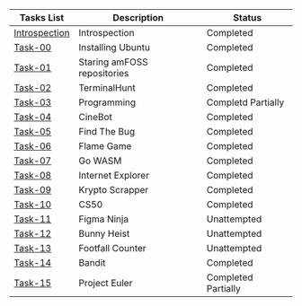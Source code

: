 **Tasks List**|**Description**|**Status**
--------------|---------------|---------------
[Introspection](https://github.com/TheHuntsman4/amfoss-tasks/tree/main/introspection)|Introspection|Completed
[Task-00](https://github.com/TheHuntsman4/amfoss-tasks/tree/main/task-00)|Installing Ubuntu|Completed
[Task-01](https://github.com/TheHuntsman4/amfoss-tasks/tree/main/task-01)|Staring amFOSS repositories|Completed
[Task-02](https://github.com/TheHuntsman4/amfoss-tasks/tree/main/task-02)|TerminalHunt|Completed
[Task-03](https://github.com/TheHuntsman4/amfoss-tasks/tree/main/task-03)|Programming|Completd Partially
[Task-04](https://github.com/TheHuntsman4/amfoss-tasks/tree/main/task-04)|CineBot|Completed
[Task-05](https://github.com/TheHuntsman4/amfoss-tasks/tree/main/task-05)|Find The Bug|Completed
[Task-06](https://github.com/TheHuntsman4/amfoss-tasks/tree/main/task-06)|Flame Game|Completed
[Task-07](https://github.com/TheHuntsman4/amfoss-tasks/blob/main/task-07/readme.md)|Go WASM|Completed
[Task-08](https://github.com/TheHuntsman4/amfoss-tasks/tree/main/task-08)|Internet Explorer|Completed
[Task-09](https://github.com/TheHuntsman4/amfoss-tasks/tree/main/task-09)|Krypto Scrapper|Completed
[Task-10](https://github.com/TheHuntsman4/amfoss-tasks/tree/main/task-10)|CS50|Completed
[Task-11](https://github.com/TheHuntsman4/amfoss-tasks/tree/main/task-11)|Figma Ninja|Unattempted
[Task-12](https://github.com/TheHuntsman4/amfoss-tasks/tree/main/task-12)|Bunny Heist|Unattempted
[Task-13](https://github.com/TheHuntsman4/amfoss-tasks/tree/main/task-13)|Footfall Counter|Unattempted
[Task-14](https://github.com/TheHuntsman4/amfoss-tasks/tree/main/task-14)|Bandit|Completed
[Task-15](https://github.com/TheHuntsman4/amfoss-tasks/tree/main/task-15)|Project Euler|Completed Partially

